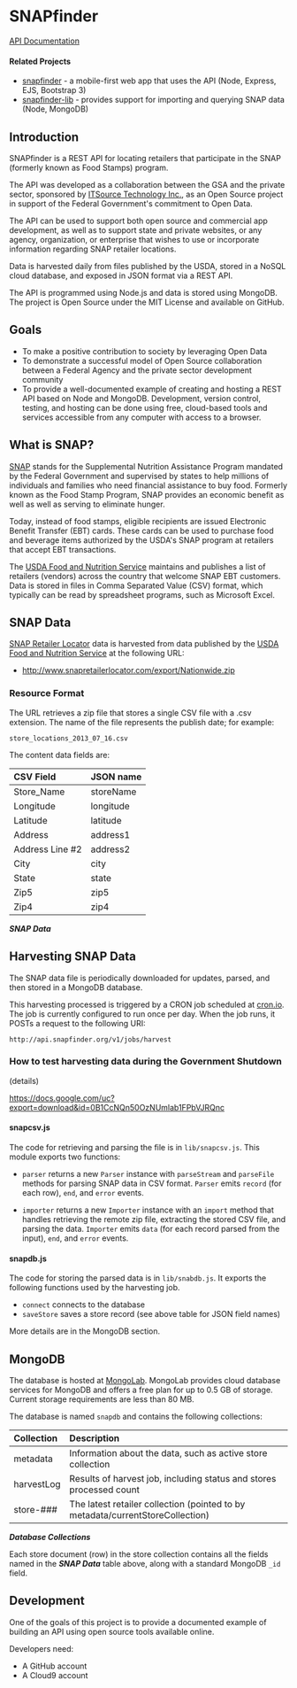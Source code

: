 SNAPfinder
==========

[API Documentation][API]

#### Related Projects
* [snapfinder][snapfinder] - a mobile-first web app that uses the API (Node, Express, EJS, Bootstrap 3)
* [snapfinder-lib][snapfinder-lib] - provides support for importing and querying SNAP data (Node, MongoDB)

Introduction
------------
SNAPfinder is a REST API for locating retailers that participate in the SNAP (formerly known as Food Stamps) program.

The API was developed as a collaboration between the GSA and the private sector, sponsored by [ITSource Technology Inc.][ITSource], as an Open Source project in support of the Federal Government's commitment to Open Data.

The API can be used to support both open source and commercial app development, as well as to support state and private websites, or any agency, organization, or enterprise that wishes to use or incorporate information regarding SNAP retailer locations.

Data is harvested daily from files published by the USDA, stored in a NoSQL cloud database, and exposed in JSON format via a REST API.

The API is programmed using Node.js and data is stored using MongoDB. The project is Open Source under the MIT License and available on GitHub.


Goals
-----
* To make a positive contribution to society by leveraging Open Data
* To demonstrate a successful model of Open Source collaboration between a Federal Agency and the private sector development community
* To provide a well-documented example of creating and hosting a REST API based on Node and MongoDB. Development, version control, testing, and hosting can be done using free, cloud-based tools and services accessible from any computer with access to a browser.


What is SNAP?
-------------
[SNAP][USDA] stands for the Supplemental Nutrition Assistance Program mandated by the Federal Government and supervised by states to help millions of individuals and families who need financial assistance to buy food. Formerly known as the Food Stamp Program, SNAP provides an economic benefit as well as well as serving to eliminate hunger.

Today, instead of food stamps, eligible recipients are issued Electronic Benefit Transfer (EBT) cards. These cards can be used to purchase food and beverage items authorized by the USDA's SNAP program at retailers that accept EBT transactions.

The [USDA Food and Nutrition Service][USDA] maintains and publishes a list of retailers (vendors) across the country that welcome SNAP EBT customers. Data is stored in files in Comma Separated Value (CSV) format, which typically can be read by spreadsheet programs, such as Microsoft Excel.


SNAP Data
---------
[SNAP Retailer Locator][SNAP] data is harvested from data published by the [USDA Food and Nutrition Service][USDA] at the following URL:

* http://www.snapretailerlocator.com/export/Nationwide.zip

### Resource Format
The URL retrieves a zip file that stores a single CSV file with a .csv extension. The name of the file represents the publish date; for example:

`store_locations_2013_07_16.csv`

The content data fields are:

| CSV Field       | JSON name |
|:----------------|:----------|
| Store_Name      | storeName |
| Longitude       | longitude |
| Latitude        | latitude  |
| Address         | address1  |
| Address Line #2 | address2  |
| City            | city      |
| State           | state     |
| Zip5            | zip5      |
| Zip4            | zip4      |

***SNAP Data***

## Harvesting SNAP Data

The SNAP data file is periodically downloaded for updates, parsed, and then stored in a MongoDB database.

This harvesting processed is triggered by a CRON job scheduled at [cron.io][CRONIO]. The job is currently configured to run once per day. When the job runs, it POSTs a request to the following URI:

`http://api.snapfinder.org/v1/jobs/harvest`

### How to test harvesting data during the Government Shutdown

(details)

<https://docs.google.com/uc?export=download&id=0B1CcNQn50OzNUmlab1FPbVJRQnc>


#### snapcsv.js
The code for retrieving and parsing the file is in `lib/snapcsv.js`. This module exports two functions:

* `parser` returns a new `Parser` instance with `parseStream` and `parseFile` methods for parsing SNAP data in CSV format. `Parser` emits `record` (for each row), `end`, and `error` events.

* `importer` returns a new `Importer` instance with an `import` method that handles retrieving the remote zip file, extracting the stored CSV file, and parsing the data. `Importer` emits `data` (for each record parsed from the input), `end`, and `error` events.

#### snapdb.js
The code for storing the parsed data is in `lib/snabdb.js`. It exports the following functions used by the harvesting job.

* `connect` connects to the database
* `saveStore` saves a store record (see above table for JSON field names)

More details are in the MongoDB section.

MongoDB
-------
The database is hosted at [MongoLab][MongoLab]. MongoLab provides cloud database services for MongoDB and offers a free plan for up to 0.5 GB of storage. Current storage requirements are less than 80 MB.

The database is named `snapdb` and contains the following collections:

| Collection | Description
|:-----------|:------------
| metadata   | Information about the data, such as active store collection
| harvestLog | Results of harvest job, including status and stores processed count
| store-###  | The latest retailer collection (pointed to by metadata/currentStoreCollection)

***Database Collections***

Each store document (row) in the store collection contains all the fields named in the ***SNAP Data*** table above, along with a standard MongoDB `_id` field.

Development
-----------
One of the goals of this project is to provide a documented example of building an API using open source tools available online.

Developers need:

* A GitHub account
* A Cloud9 account




[API]:               https://github.com/tonypujals/snapfinder-api/wiki/
[ITSource]:          http://www.itsourcetek.com/
[SNAP]:              http://www.snapretailerlocator.com/
[USDA]:              http://www.fns.usda.gov/snap/
[CRONIO]:            http://cronio.io/
[MongoLab]:          https://mongolab.com/
[GitHub]:            https://github.com/
[C9Chrome]:          https://chrome.google.com/webstore/detail/cloud9-button-for-github/gkddhhofgajgmgfebhaiihlahjmjkmph?hl=en-US
[Cloud9]:            https://c9.io/
[snapfinder]:        https://github.com/tonypujals/snapfinder
[snapfinder-lib]:    https://github.com/tonypujals/snapfinder-lib
